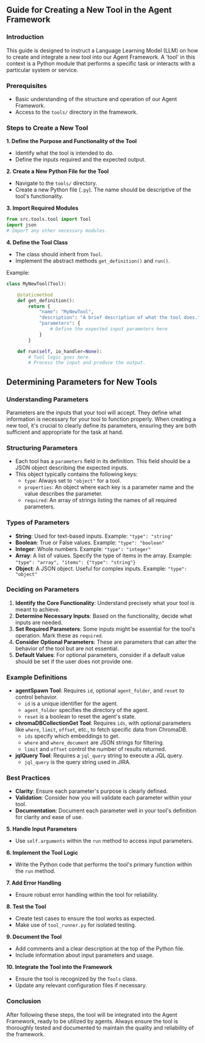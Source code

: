 ## Guide for Creating a New Tool in the Agent Framework

### Introduction
This guide is designed to instruct a Language Learning Model (LLM) on how to create and integrate a new tool into our Agent Framework. A 'tool' in this context is a Python module that performs a specific task or interacts with a particular system or service.

### Prerequisites
- Basic understanding of the structure and operation of our Agent Framework.
- Access to the `tools/` directory in the framework.

### Steps to Create a New Tool

**1. Define the Purpose and Functionality of the Tool**
   - Identify what the tool is intended to do.
   - Define the inputs required and the expected output.

**2. Create a New Python File for the Tool**
   - Navigate to the `tools/` directory.
   - Create a new Python file (`.py`). The name should be descriptive of the tool's functionality.

**3. Import Required Modules**
   ```python
   from src.tools.tool import Tool
   import json
   # Import any other necessary modules.
   ```

**4. Define the Tool Class**
   - The class should inherit from `Tool`.
   - Implement the abstract methods `get_definition()` and `run()`.

   Example:
   ```python
   class MyNewTool(Tool):

       @staticmethod
       def get_definition():
           return {
               "name": "MyNewTool",
               "description": "A brief description of what the tool does.",
               "parameters": {
                   # Define the expected input parameters here
               }
           }

       def run(self, io_handler=None):
           # Tool logic goes here.
           # Process the input and produce the output.
   ```

## Determining Parameters for New Tools

### Understanding Parameters
Parameters are the inputs that your tool will accept. They define what information is necessary for your tool to function properly. When creating a new tool, it's crucial to clearly define its parameters, ensuring they are both sufficient and appropriate for the task at hand.

### Structuring Parameters
- Each tool has a `parameters` field in its definition. This field should be a JSON object describing the expected inputs.
- This object typically contains the following keys:
  - `type`: Always set to `"object"` for a tool.
  - `properties`: An object where each key is a parameter name and the value describes the parameter.
  - `required`: An array of strings listing the names of all required parameters.

### Types of Parameters
- **String**: Used for text-based inputs. Example: `"type": "string"`
- **Boolean**: True or False values. Example: `"type": "boolean"`
- **Integer**: Whole numbers. Example: `"type": "integer"`
- **Array**: A list of values. Specify the type of items in the array. Example: `"type": "array", "items": {"type": "string"}`
- **Object**: A JSON object. Useful for complex inputs. Example: `"type": "object"`

### Deciding on Parameters
1. **Identify the Core Functionality**: Understand precisely what your tool is meant to achieve.
2. **Determine Necessary Inputs**: Based on the functionality, decide what inputs are needed.
3. **Set Required Parameters**: Some inputs might be essential for the tool's operation. Mark these as `required`.
4. **Consider Optional Parameters**: These are parameters that can alter the behavior of the tool but are not essential.
5. **Default Values**: For optional parameters, consider if a default value should be set if the user does not provide one.

### Example Definitions
- **agentSpawn Tool**: Requires `id`, optional `agent_folder`, and `reset` to control behavior.
  - `id` is a unique identifier for the agent.
  - `agent_folder` specifies the directory of the agent.
  - `reset` is a boolean to reset the agent's state.
- **chromaDBCollectionGet Tool**: Requires `ids`, with optional parameters like `where`, `limit`, `offset`, etc., to fetch specific data from ChromaDB.
  - `ids` specify which embeddings to get.
  - `where` and `where_document` are JSON strings for filtering.
  - `limit` and `offset` control the number of results returned.
- **jqlQuery Tool**: Requires a `jql_query` string to execute a JQL query.
  - `jql_query` is the query string used in JIRA.

### Best Practices
- **Clarity**: Ensure each parameter's purpose is clearly defined.
- **Validation**: Consider how you will validate each parameter within your tool.
- **Documentation**: Document each parameter well in your tool's definition for clarity and ease of use.


**5. Handle Input Parameters**
   - Use `self.arguments` within the `run` method to access input parameters.

**6. Implement the Tool Logic**
   - Write the Python code that performs the tool's primary function within the `run` method.

**7. Add Error Handling**
   - Ensure robust error handling within the tool for reliability.

**8. Test the Tool**
   - Create test cases to ensure the tool works as expected.
   - Make use of `tool_runner.py` for isolated testing.

**9. Document the Tool**
   - Add comments and a clear description at the top of the Python file.
   - Include information about input parameters and usage.

**10. Integrate the Tool into the Framework**
   - Ensure the tool is recognized by the `Tools` class.
   - Update any relevant configuration files if necessary.

### Conclusion
After following these steps, the tool will be integrated into the Agent Framework, ready to be utilized by agents. Always ensure the tool is thoroughly tested and documented to maintain the quality and reliability of the framework.
